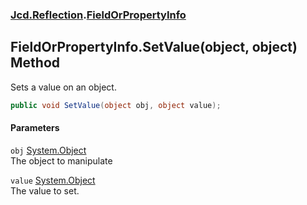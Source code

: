### [Jcd.Reflection](Jcd_Reflection.md 'Jcd.Reflection').[FieldOrPropertyInfo](Jcd_Reflection_FieldOrPropertyInfo.md 'Jcd.Reflection.FieldOrPropertyInfo')
## FieldOrPropertyInfo.SetValue(object, object) Method
Sets a value on an object.   
```csharp
public void SetValue(object obj, object value);
```
#### Parameters
<a name='Jcd_Reflection_FieldOrPropertyInfo_SetValue(object_object)_obj'></a>
`obj` [System.Object](https://docs.microsoft.com/en-us/dotnet/api/System.Object 'System.Object')  
The object to manipulate
  
<a name='Jcd_Reflection_FieldOrPropertyInfo_SetValue(object_object)_value'></a>
`value` [System.Object](https://docs.microsoft.com/en-us/dotnet/api/System.Object 'System.Object')  
The value to set.
  
